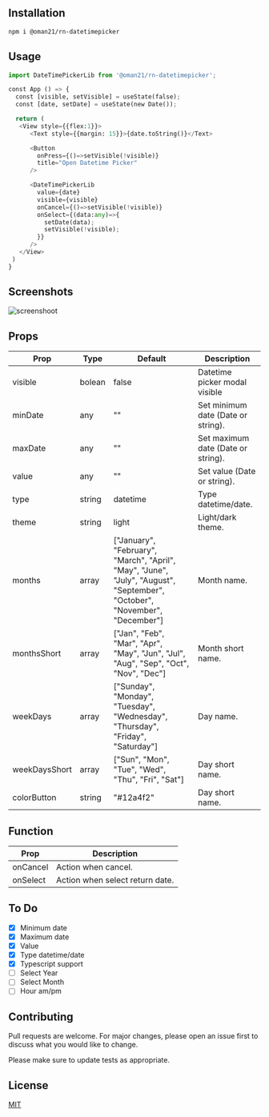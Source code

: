 
## Installation

```bash
npm i @oman21/rn-datetimepicker
```

## Usage

```python
import DateTimePickerLib from '@oman21/rn-datetimepicker';

const App () => {
  const [visible, setVisible] = useState(false);
  const [date, setDate] = useState(new Date());

  return (
   <View style={{flex:1}}>
      <Text style={{margin: 15}}>{date.toString()}</Text>

      <Button
        onPress={()=>setVisible(!visible)}
        title="Open Datetime Picker"
      />

      <DateTimePickerLib
        value={date}
        visible={visible}
        onCancel={()=>setVisible(!visible)}
        onSelect={(data:any)=>{
          setDate(data);
          setVisible(!visible);
        }}
      />
   </View>
 )
}
```

## Screenshots

![screenshoot](https://i.ibb.co/SNVKysZ/ezgif-2-59a9372cd8e9.gif)

## Props

| Prop            | Type    | Default                                                                                                                      | Description                                            |
|-----------------|---------|------------------------------------------------------------------------------------------------------------------------------|--------------------------------------------------------|
| visible         | bolean  | false                                                                                                                        | Datetime picker modal visible                          |
| minDate         | any     | ""                                                                                                                           | Set minimum date (Date or string).                     |
| maxDate         | any     | ""                                                                                                                           | Set maximum date (Date or string).                     |
| value           | any     | ""                                                                                                                           | Set value (Date or string).                            |
| type            | string  | datetime                                                                                                                     | Type datetime/date.                                    |
| theme           | string  | light                                                                                                                        | Light/dark theme.                                      |
| months          | array   | ["January", "February", "March", "April", "May", "June", "July", "August", "September", "October", "November", "December"]   | Month name.                                            |
| monthsShort     | array   | ["Jan", "Feb", "Mar", "Apr", "May", "Jun", "Jul", "Aug", "Sep", "Oct", "Nov", "Dec"]                                         | Month short name.                                      |
| weekDays        | array   | ["Sunday", "Monday", "Tuesday", "Wednesday", "Thursday", "Friday", "Saturday"]                                               | Day name.                                              |
| weekDaysShort   | array   | ["Sun", "Mon", "Tue", "Wed", "Thu", "Fri", "Sat"]                                                                            | Day short name.                                        |
| colorButton   | string   | "#12a4f2"                                                                            | Day short name.                                        |

## Function

| Prop                    | Description                                            |
|-------------------------|--------------------------------------------------------|
| onCancel                | Action when cancel.                                    |
| onSelect                | Action when select return date.                        |
                                                                               
## To Do
- [x]  Minimum date
- [x]  Maximum date
- [x]  Value
- [x]  Type datetime/date
- [x]  Typescript support
- [ ]  Select Year
- [ ]  Select Month
- [ ]  Hour am/pm

## Contributing
Pull requests are welcome. For major changes, please open an issue first to discuss what you would like to change.

Please make sure to update tests as appropriate.

## License
[MIT](https://choosealicense.com/licenses/mit/)